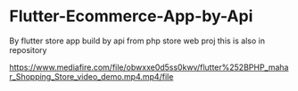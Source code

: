 # Flutter-Ecommerce-App-by-Api
By flutter store app build by api from php store web proj this is also in repository




https://www.mediafire.com/file/obwxxe0d5ss0kwv/flutter%252BPHP_mahar_Shopping_Store_video_demo.mp4.mp4/file

